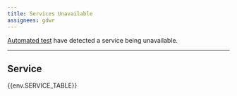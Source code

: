 ```yaml
---
title: Services Unavailable
assignees: gdwr
---
```


[Automated test](https://github.com/GDWR/infra/actions/workflows/test.yml) have detected a service being unavailable.

---

## Service

{{env.SERVICE_TABLE}}

